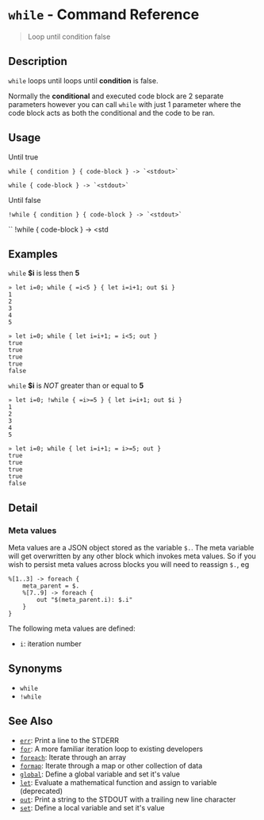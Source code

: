 # `while` - Command Reference

> Loop until condition false

## Description

`while` loops until loops until **condition** is false.

Normally the **conditional** and executed code block are 2 separate parameters
however you can call `while` with just 1 parameter where the code block acts
as both the conditional and the code to be ran.

## Usage

Until true

    while { condition } { code-block } -> `<stdout>`

    while { code-block } -> `<stdout>`

Until false

    !while { condition } { code-block } -> `<stdout>`

``
!while { code-block } -> <std

## Examples

`while` **$i** is less then **5**

    » let i=0; while { =i<5 } { let i=i+1; out $i }
    1
    2
    3
    4
    5

    » let i=0; while { let i=i+1; = i<5; out }
    true
    true
    true
    true
    false

`while` **$i** is _NOT_ greater than or equal to **5**

    » let i=0; !while { =i>=5 } { let i=i+1; out $i }
    1
    2
    3
    4
    5

    » let i=0; while { let i=i+1; = i>=5; out }
    true
    true
    true
    true
    false

## Detail

### Meta values

Meta values are a JSON object stored as the variable `$.`. The meta variable
will get overwritten by any other block which invokes meta values. So if you
wish to persist meta values across blocks you will need to reassign `$.`, eg

    %[1..3] -> foreach {
        meta_parent = $.
        %[7..9] -> foreach {
            out "$(meta_parent.i): $.i"
        }
    }

The following meta values are defined:

- `i`: iteration number

## Synonyms

- `while`
- `!while`

## See Also

- [`err`](../commands/err.md):
  Print a line to the STDERR
- [`for`](../commands/for.md):
  A more familiar iteration loop to existing developers
- [`foreach`](../commands/foreach.md):
  Iterate through an array
- [`formap`](../commands/formap.md):
  Iterate through a map or other collection of data
- [`global`](../commands/global.md):
  Define a global variable and set it's value
- [`let`](../commands/let.md):
  Evaluate a mathematical function and assign to variable (deprecated)
- [`out`](../commands/out.md):
  Print a string to the STDOUT with a trailing new line character
- [`set`](../commands/set.md):
  Define a local variable and set it's value
